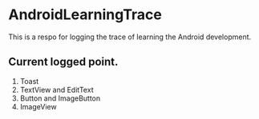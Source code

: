 # AndroidLearningTrace
This is a respo for logging the trace of learning the Android development.
## Current logged point.
1. Toast
2. TextView and EditText
3. Button and ImageButton
4. ImageView
